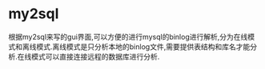 # my2sql
根据my2sql来写的gui界面,可以方便的进行mysql的binlog进行解析,分为在线模式和离线模式.离线模式是只分析本地的binlog文件,需要提供表结构和库名才能分析.在线模式可以直接连接远程的数据库进行分析.